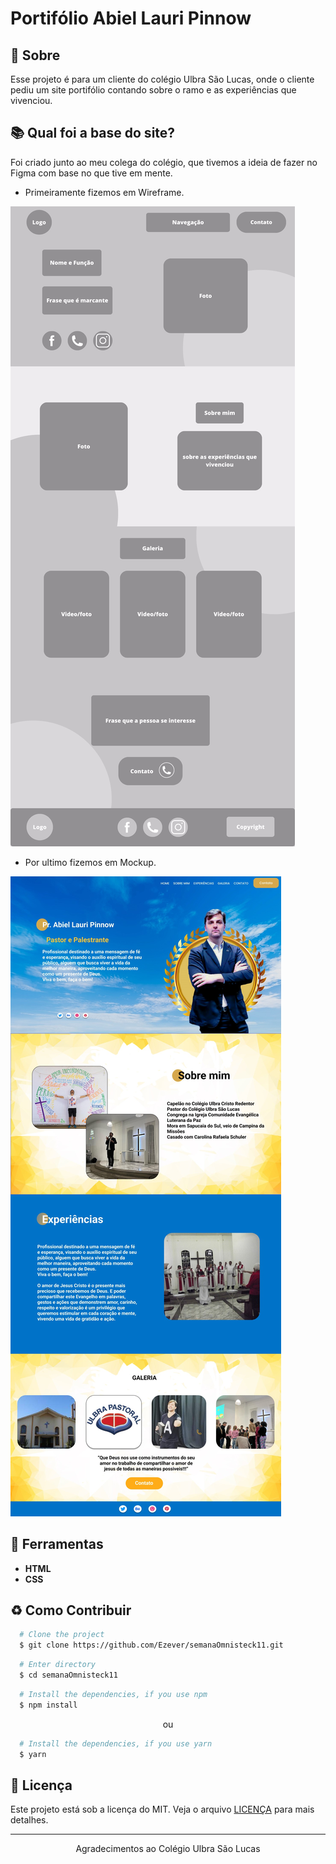 # Portifólio Abiel Lauri Pinnow

## 📘 Sobre

Esse projeto é para um cliente do colégio Ulbra São Lucas, onde o cliente pediu um site portifólio contando sobre o ramo e as experiências que vivenciou.

## 📚 Qual foi a base do site?

Foi criado junto ao meu colega do colégio, que tivemos a ideia de fazer no Figma com base no que tive em mente.
- Primeiramente fizemos em Wireframe.
  
<img src="./Projeto Ulbra/img/wireframe.jpg" />

- Por ultimo fizemos em Mockup.

<img src="./Projeto Ulbra/img/mockup.jpg"/>

## 🔨 Ferramentas

- **HTML**
- **CSS**

## ♻️ Como Contribuir

```bash
  # Clone the project
  $ git clone https://github.com/Ezever/semanaOmnisteck11.git
```

```bash
  # Enter directory
  $ cd semanaOmnisteck11
```

```bash
  # Install the dependencies, if you use npm
  $ npm install
```

<p align="center">ou</p>

```bash
  # Install the dependencies, if you use yarn
  $ yarn
```

## 📜 Licença

Este projeto está sob a licença do MIT. Veja o arquivo <a href="https://github.com/Japolina/Abiel_Site/blob/main/LICENSE">LICENÇA</a> para mais detalhes.

---

<p align="center">Agradecimentos ao Colégio Ulbra São Lucas</p>
